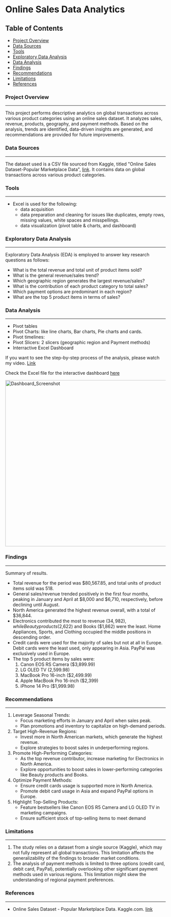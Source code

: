 # Online Sales Data Analytics

## Table of Contents
- [Project Overview](#project-overview)
- [Data Sources](#data-sources)
- [Tools](#tools)
- [Exploratory Data Analysis](#exploratory-data-analysis)
- [Data Analysis](#data-analysis)
- [Findings](#findings)
- [Recommendations](recommendations)
- [Limitations](limitations)
- [References](references)
  
### Project Overview
---
This project performs descriptive analytics on global transactions across various product categories using an online sales dataset. It analyzes sales, revenue, products, geography, and payment methods. Based on the analysis, trends are identified, data-driven insights are generated, and recommendations are provided for future improvements.

### Data Sources
---
The dataset used is a CSV file sourced from Kaggle, titled "Online Sales Dataset-Popular Marketplace Data", [link](https://www.kaggle.com/datasets/shreyanshverma27/online-sales-dataset-popular-marketplace-data). It contains data on global transactions across various product categories.


### Tools
---
 - Excel is used for the following:
    - data acquisition
    - data preparation and cleaning for issues like duplicates, empty rows, missing values, white spaces and misspellings.
    - data visualization (pivot table & charts, and dashboard)

### Exploratory Data Analysis
---
Exploratory Data Analysis (EDA) is employed to answer key research questions as follows:
  - What is the total revenue and total unit of product items sold?
  - What is the general revenue/sales trend?
  - Which geographic region generates the largest revenue/sales?
  - What is the contribution of each product category to total sales?
  - Which payment options are predominant in each region?
  - What are the top 5 product items in terms of sales? 

### Data Analysis
---
  - Pivot tables
  - Pivot Charts: like line charts, Bar charts, Pie charts and cards.
  - Pivot timelines:
  - Pivot Slicers: 2 slicers (geographic region and Payment methods)
  - Interractive Excel Dashboard

If you want to see the step-by-step process of the analysis, please watch my video. [Link](https://youtu.be/hwzCd0QZ90c) 

Check the Excel file for the interactive dashboard [here](https://github.com/user-attachments/files/16400332/Dashboard.xlsx)

<img width="521" alt="Dashboard_Screenshot" src="https://github.com/user-attachments/assets/795ec1b4-f3a4-4e51-bd50-d1358f7cd67a">

### Findings
---
Summary of results.
  - Total revenue for the period was $80,567.85, and total units of product items sold was 518.
  - General sales/revenue trended positively in the first four months, peaking in January and April at $8,000 and $6,710, respectively, before declining until August.
  - North America generated the highest revenue overall, with a total of $36,844.
  - Electronics contributed the most to revenue ($34,982), while Beauty products ($2,622) and Books ($1,862) were the least. Home Appliances, Sports, and Clothing occupied the middle positions in descending order.
  - Credit cards were used for the majority of sales but not at all in Europe. Debit cards were the least used, only appearing in Asia. PayPal was exclusively used in Europe.
  - The top 5 product items by sales were:
    1. Canon EOS RS Camera ($3,899.99)
    2. LG OLED TV (2,599.98)
    3. MacBook Pro 16-inch ($2,499.99)
    4. Apple MacBook Pro 16-inch ($2,399)
    5. iPhone 14 Pro ($1,999.98)

### Recommendations
---
1. Leverage Seasonal Trends:
    - Focus marketing efforts in January and April when sales peak.
    - Plan promotions and inventory to capitalize on high-demand periods.
2. Target High-Revenue Regions:
    - Invest more in North American markets, which generate the highest revenue.
    - Explore strategies to boost sales in underperforming regions.
3. Promote High-Performing Categories:
    - As the top revenue contributor, increase marketing for Electronics in North America.
    - Explore opportunities to boost sales in lower-performing categories like Beauty products and Books.
4. Optimize Payment Methods:
    - Ensure credit cards usage is supported more in North America.
    - Promote debit card usage in Asia and expand PayPal options in Europe.
5. Highlight Top-Selling Products:
    - Feature bestsellers like Canon EOS R5 Camera and LG OLED TV in marketing campaigns.
    - Ensure sufficient stock of top-selling items to meet demand

### Limitations
---
1. The study relies on a dataset from a single source (Kaggle), which may not fully represent all global transactions. This limitation affects the generalizability of the findings to broader market conditions.
2. The analysis of payment methods is limited to three options (credit card, debit card, PayPal), potentially overlooking other significant payment methods used in various regions. This limitation might skew the understanding of regional payment preferences.

### References
---
  - Online Sales Dataset - Popular Marketplace Data. Kaggle.com. [link](https://www.kaggle.com/datasets/shreyanshverma27/online-sales-dataset-popular-marketplace-data)

